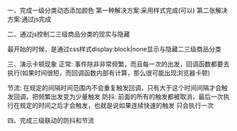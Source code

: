 一、完成一级分类动态添加颜色 
第一种解决方案:采用样式完成(可以)
第二张解决方案:通过js完成

二、通过js控制二三级商品分类的现实与隐藏

最开始的时候，是通过css样式display:block|none显示与隐藏二三级商品分类

三、演示卡顿现象
正常: 事件除非非常频繁，而且每一次的出发，回调函数都要去执行(如果时间很短，而回调函数内部有计算，那么很可能出现浏览器卡顿)

节流: 在规定的间隔时间范围内不会重复触发回调，只有大于这个时间间隔才会触发回调，把频繁出发变为少量触发
防抖: 前面的所有的触发都被取消，最后一次执行在规定的时间之后才会触发，也就是说如果连续快速的触发 只会执行一次

四、完成三级联动的防抖和节流
